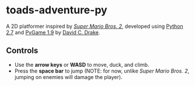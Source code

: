 toads-adventure-py
==================

A 2D platformer inspired by
[_Super Mario Bros. 2_](https://en.wikipedia.org/wiki/Super_Mario_Bros._2),
developed using [Python 2.7](https://python.org) and
[PyGame 1.9](https://pygame.org) by [David C. Drake](https://davidcdrake.com).

Controls
--------
* Use the **arrow keys** or **WASD** to move, duck, and climb.
* Press the **space bar** to jump (NOTE: for now, unlike _Super Mario Bros. 2_,
jumping on enemies will damage the player).

